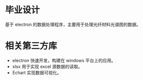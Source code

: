 # 毕业设计

基于 electron 的数据处理程序，主要用于处理光纤材料光谱图的数据。

# 相关第三方库

- electron 快速开发，构建在 windows 平台上的应用。
- xlsx 用于实现 excel 源数据的读取。
- Echart 实现数据可视化。
